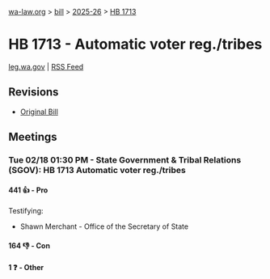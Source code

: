 [wa-law.org](/) > [bill](/bill/) > [2025-26](/bill/2025-26/) > [HB 1713](/bill/2025-26/hb/1713/)

# HB 1713 - Automatic voter reg./tribes
[leg.wa.gov](https://app.leg.wa.gov/billsummary?BillNumber=1713&Year=2025&Initiative=false) | [RSS Feed](./rss.xml)

## Revisions
* [Original Bill](1/)

## Meetings
### Tue 02/18 01:30 PM - State Government & Tribal Relations (SGOV): HB 1713 Automatic voter reg./tribes
#### 441 👍 - Pro
Testifying:
* Shawn Merchant - Office of the Secretary of State

#### 164 👎 - Con

#### 1 ❓ - Other
